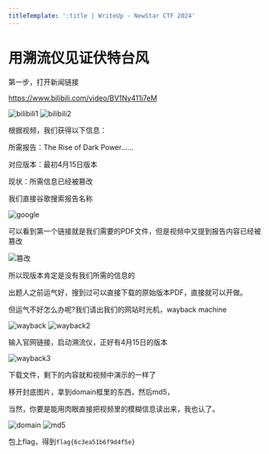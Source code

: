 ```yaml
---
titleTemplate: ':title | WriteUp - NewStar CTF 2024'
---
```

# 用溯流仪见证伏特台风

第一步，打开新闻链接

<https://www.bilibili.com/video/BV1Ny411i7eM>

![bilibili1](/assets/images/wp/2024/week2/futetaifeng_1.png)
![bilibili2](/assets/images/wp/2024/week2/futetaifeng_2.png)

根据视频，我们获得以下信息：

所需报告：The Rise of Dark Power……

对应版本：最初4月15日版本

现状：所需信息已经被篡改

我们直接谷歌搜索报告名称

![google](/assets/images/wp/2024/week2/futetaifeng_3.png)

可以看到第一个链接就是我们需要的PDF文件，但是视频中又提到报告内容已经被篡改

![篡改](/assets/images/wp/2024/week2/futetaifeng_4.png)

所以现版本肯定是没有我们所需的信息的

出题人之前运气好，搜到过可以直接下载的原始版本PDF，直接就可以开做。

但运气不好怎么办呢?我们请出我们的网站时光机，wayback machine

![wayback](/assets/images/wp/2024/week2/futetaifeng_5.png)
![wayback2](/assets/images/wp/2024/week2/futetaifeng_6.png)

输入官网链接，启动溯流仪，正好有4月15日的版本

![wayback3](/assets/images/wp/2024/week2/futetaifeng_7.png)

下载文件，剩下的内容就和视频中演示的一样了

移开封底图片，拿到domain框里的东西，然后md5，

当然，你要是能用肉眼直接把视频里的模糊信息读出来，我也认了。

![domain](/assets/images/wp/2024/week2/futetaifeng_8.png)
![md5](/assets/images/wp/2024/week2/futetaifeng_9.png)

包上flag，得到`flag{6c3ea51b6f9d4f5e}`
